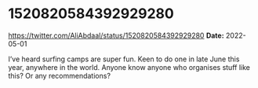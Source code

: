 # 1520820584392929280
https://twitter.com/AliAbdaal/status/1520820584392929280
**Date:** 2022-05-01

I’ve heard surfing camps are super fun. Keen to do one in late June this year, anywhere in the world. Anyone know anyone who organises stuff like this? Or any recommendations?

